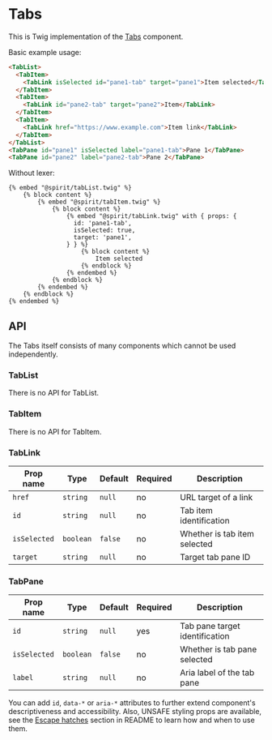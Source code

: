 # Tabs

This is Twig implementation of the [Tabs] component.

Basic example usage:

```html
<TabList>
  <TabItem>
    <TabLink isSelected id="pane1-tab" target="pane1">Item selected</TabLink>
  </TabItem>
  <TabItem>
    <TabLink id="pane2-tab" target="pane2">Item</TabLink>
  </TabItem>
  <TabItem>
    <TabLink href="https://www.example.com">Item link</TabLink>
  </TabItem>
</TabList>
<TabPane id="pane1" isSelected label="pane1-tab">Pane 1</TabPane>
<TabPane id="pane2" label="pane2-tab">Pane 2</TabPane>
```

Without lexer:

```twig
{% embed "@spirit/tabList.twig" %}
    {% block content %}
        {% embed "@spirit/tabItem.twig" %}
            {% block content %}
                {% embed "@spirit/tabLink.twig" with { props: {
                  id: 'pane1-tab',
                  isSelected: true,
                  target: 'pane1',
                } } %}
                    {% block content %}
                        Item selected
                    {% endblock %}
                {% endembed %}
            {% endblock %}
        {% endembed %}
    {% endblock %}
{% endembed %}
```

## API

The Tabs itself consists of many components which cannot be used independently.

### TabList

There is no API for TabList.

### TabItem

There is no API for TabItem.

### TabLink

| Prop name    | Type      | Default | Required | Description                  |
| ------------ | --------- | ------- | -------- | ---------------------------- |
| `href`       | `string`  | `null`  | no       | URL target of a link         |
| `id`         | `string ` | `null`  | no       | Tab item identification      |
| `isSelected` | `boolean` | `false` | no       | Whether is tab item selected |
| `target`     | `string`  | `null`  | no       | Target tab pane ID           |

### TabPane

| Prop name    | Type      | Default | Required | Description                    |
| ------------ | --------- | ------- | -------- | ------------------------------ |
| `id`         | `string ` | `null`  | yes      | Tab pane target identification |
| `isSelected` | `boolean` | `false` | no       | Whether is tab pane selected   |
| `label`      | `string`  | `null`  | no       | Aria label of the tab pane     |

You can add `id`, `data-*` or `aria-*` attributes to further extend component's
descriptiveness and accessibility. Also, UNSAFE styling props are available,
see the [Escape hatches][escape-hatches] section in README to learn how and when to use them.

[tabs]: https://github.com/lmc-eu/spirit-design-system/tree/main/packages/web/src/scss/components/Tabs
[escape-hatches]: https://github.com/lmc-eu/spirit-design-system/tree/main/packages/web-twig/README.md#escape-hatches
